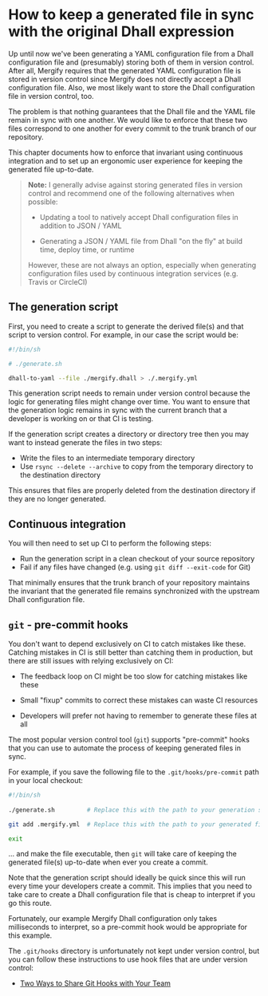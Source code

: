 # How to keep a generated file in sync with the original Dhall expression

Up until now we've been generating a YAML configuration file from a Dhall
configuration file and (presumably) storing both of them in version control.
After all, Mergify requires that the generated YAML configuration file is
stored in version control since Mergify does not directly accept a Dhall
configuration file.  Also, we most likely want to store the Dhall configuration
file in version control, too.

The problem is that nothing guarantees that the Dhall file and the YAML file
remain in sync with one another.  We would like to enforce that these two
files correspond to one another for every commit to the trunk branch of our
repository.

This chapter documents how to enforce that invariant using continuous
integration and to set up an ergonomic user experience for keeping the
generated file up-to-date.

> **Note:** I generally advise against storing generated files in version
> control and recommend one of the following alternatives when possible:
>
> * Updating a tool to natively accept Dhall configuration files in addition to
>   JSON / YAML
>
> * Generating a JSON / YAML file from Dhall "on the fly" at build time, deploy
>   time, or runtime
>
> However, these are not always an option, especially when generating
> configuration files used by continuous integration services (e.g. Travis or
> CircleCI)

## The generation script

First, you need to create a script to generate the derived file(s) and that
script to version control.  For example, in our case the script would be:

```bash
#!/bin/sh

# ./generate.sh

dhall-to-yaml --file ./mergify.dhall > ./.mergify.yml
```

This generation script needs to remain under version control because the logic
for generating files might change over time.  You want to ensure that the
generation logic remains in sync with the current branch that a developer is
working on or that CI is testing.

If the generation script creates a directory or directory tree then you may want
to instead generate the files in two steps:

* Write the files to an intermediate temporary directory
* Use `rsync --delete --archive` to copy from the temporary directory to
  the destination directory

This ensures that files are properly deleted from the destination directory if
they are no longer generated.

## Continuous integration

You will then need to set up CI to perform the following steps:

* Run the generation script in a clean checkout of your source repository
* Fail if any files have changed (e.g. using `git diff --exit-code` for Git)

That minimally ensures that the trunk branch of your repository maintains the
invariant that the generated file remains synchronized with the upstream
Dhall configuration file.

## `git` - pre-commit hooks

You don't want to depend exclusively on CI to catch mistakes like these.
Catching mistakes in CI is still better than catching them in production, but
there are still issues with relying exclusively on CI:

* The feedback loop on CI might be too slow for catching mistakes like these

* Small "fixup" commits to correct these mistakes can waste CI resources

* Developers will prefer not having to remember to generate these files at all

The most popular version control tool (`git`) supports "pre-commit" hooks that
you can use to automate the process of keeping generated files in sync.

For example, if you save the following file to the `.git/hooks/pre-commit` path
in your local checkout:

```bash
#!/bin/sh
  
./generate.sh         # Replace this with the path to your generation script

git add .mergify.yml  # Replace this with the path to your generated file(s)

exit
```

... and make the file executable, then `git` will take care of keeping the
generated file(s) up-to-date when ever you create a commit.

Note that the generation script should ideally be quick since this will run
every time your developers create a commit.  This implies that you need to take
care to create a Dhall configuration file that is cheap to interpret if you
go this route.

Fortunately, our example Mergify Dhall configuration only takes milliseconds to
interpret, so a pre-commit hook would be appropriate for this example.

The `.git/hooks` directory is unfortunately not kept under version control, but
you can follow these instructions to use hook files that are under version
control:

* [Two Ways to Share Git Hooks with Your Team](https://www.viget.com/articles/two-ways-to-share-git-hooks-with-your-team/)
